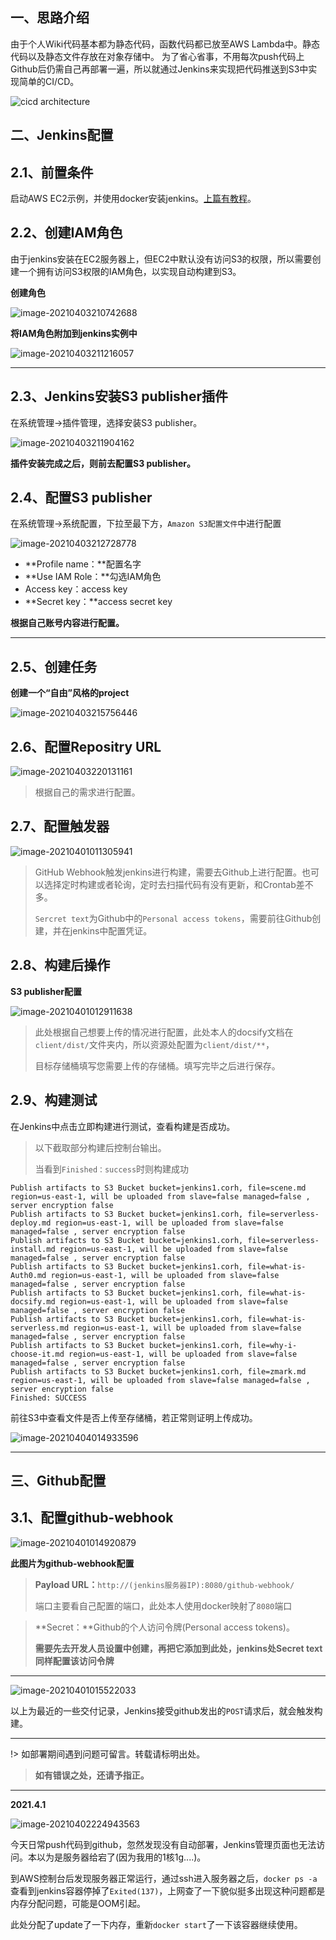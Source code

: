 ## 一、思路介绍
由于个人Wiki代码基本都为静态代码，函数代码都已放至AWS Lambda中。静态代码以及静态文件存放在对象存储中。
为了省心省事，不用每次push代码上Github后仍需自己再部署一遍，所以就通过Jenkins来实现把代码推送到S3中实现简单的CI/CD。

![cicd architecture](_images/cicd-architeture.png)

## 二、Jenkins配置
## 2.1、前置条件

启动AWS EC2示例，并使用docker安装jenkins。[上篇有教程](jenkins.md)。

## 2.2、创建IAM角色

由于jenkins安装在EC2服务器上，但EC2中默认没有访问S3的权限，所以需要创建一个拥有访问S3权限的IAM角色，以实现自动构建到S3。

**创建角色**

![image-20210403210742688](_images/image-20210403210742688.png)

**将IAM角色附加到jenkins实例中**

![image-20210403211216057](_images/image-20210403211216057.png)

---

## 2.3、Jenkins安装S3 publisher插件

在系统管理->插件管理，选择安装S3 publisher。

![image-20210403211904162](_images/image-20210403211904162.png)

**插件安装完成之后，则前去配置S3 publisher。**

## 2.4、配置S3 publisher

在系统管理->系统配置，下拉至最下方，`Amazon S3配置文件`中进行配置

![image-20210403212728778](_images/image-20210403212728778.png)

- **Profile name：**配置名字
- **Use IAM Role：**勾选IAM角色
- Access key：access key
- **Secret key：**access secret key

**根据自己账号内容进行配置。**

---

## 2.5、创建任务

**创建一个“自由”风格的project**

![image-20210403215756446](_images/image-20210403215756446.png)

## 2.6、配置Repositry URL

![image-20210403220131161](_images/image-20210403220131161.png)

>根据自己的需求进行配置。

## 2.7、配置触发器

![image-20210401011305941](_images/image-20210401011305941.png)

> GitHub Webhook触发jenkins进行构建，需要去Github上进行配置。也可以选择定时构建或者轮询，定时去扫描代码有没有更新，和Crontab差不多。
>
> `Sercret text`为Github中的`Personal access tokens`，需要前往Github创建，并在jenkins中配置凭证。

## 2.8、构建后操作

**S3 publisher配置**

![image-20210401012911638](_images/image-20210401012911638.png)

> 此处根据自己想要上传的情况进行配置，此处本人的docsify文档在`client/dist/`文件夹内，所以资源处配置为`client/dist/**`，
>
> 目标存储桶填写您需要上传的存储桶。填写完毕之后进行保存。

## 2.9、构建测试

在Jenkins中点击立即构建进行测试，查看构建是否成功。

> 以下截取部分构建后控制台输出。
>
> 当看到`Finished：success`时则构建成功

```shell
Publish artifacts to S3 Bucket bucket=jenkins1.corh, file=scene.md region=us-east-1, will be uploaded from slave=false managed=false , server encryption false
Publish artifacts to S3 Bucket bucket=jenkins1.corh, file=serverless-deploy.md region=us-east-1, will be uploaded from slave=false managed=false , server encryption false
Publish artifacts to S3 Bucket bucket=jenkins1.corh, file=serverless-install.md region=us-east-1, will be uploaded from slave=false managed=false , server encryption false
Publish artifacts to S3 Bucket bucket=jenkins1.corh, file=what-is-Auth0.md region=us-east-1, will be uploaded from slave=false managed=false , server encryption false
Publish artifacts to S3 Bucket bucket=jenkins1.corh, file=what-is-docsify.md region=us-east-1, will be uploaded from slave=false managed=false , server encryption false
Publish artifacts to S3 Bucket bucket=jenkins1.corh, file=what-is-serverless.md region=us-east-1, will be uploaded from slave=false managed=false , server encryption false
Publish artifacts to S3 Bucket bucket=jenkins1.corh, file=why-i-choose-it.md region=us-east-1, will be uploaded from slave=false managed=false , server encryption false
Publish artifacts to S3 Bucket bucket=jenkins1.corh, file=zmark.md region=us-east-1, will be uploaded from slave=false managed=false , server encryption false
Finished: SUCCESS
```



前往S3中查看文件是否上传至存储桶，若正常则证明上传成功。

![image-20210404014933596](_images/image-20210404014933596.png)





---



## 三、Github配置

## 3.1、配置github-webhook

![image-20210401014920879](_images/image-20210401014920879.png)

**此图片为github-webhook配置**

>**Payload URL：**`http://(jenkins服务器IP):8080/github-webhook/ `
>
>端口主要看自己配置的端口，此处本人使用docker映射了`8080`端口
>
>

>**Secret：**Github的个人访问令牌(Personal access tokens)。
>
>**需要先去开发人员设置中创建，再把它添加到此处，jenkins处Secret text同样配置该访问令牌**

---

![image-20210401015522033](_images/image-20210401015522033.png)

以上为最近的一些交付记录，Jenkins接受github发出的`POST`请求后，就会触发构建。

---

!> 如部署期间遇到问题可留言。转载请标明出处。

> **如有错误之处，还请予指正。**

---



**2021.4.1**

![image-20210402224943563](_images/image-20210402224943563.png)

今天日常push代码到github，忽然发现没有自动部署，Jenkins管理页面也无法访问。本以为是服务器给宕了(因为我用的1核1g....)。

到AWS控制台后发现服务器正常运行，通过ssh进入服务器之后，`docker ps -a`查看到jenkins容器停掉了`Exited(137)`，上网查了一下貌似挺多出现这种问题都是内存分配问题，可能是OOM引起。

此处分配了update了一下内存，重新`docker start`了一下该容器继续使用。

